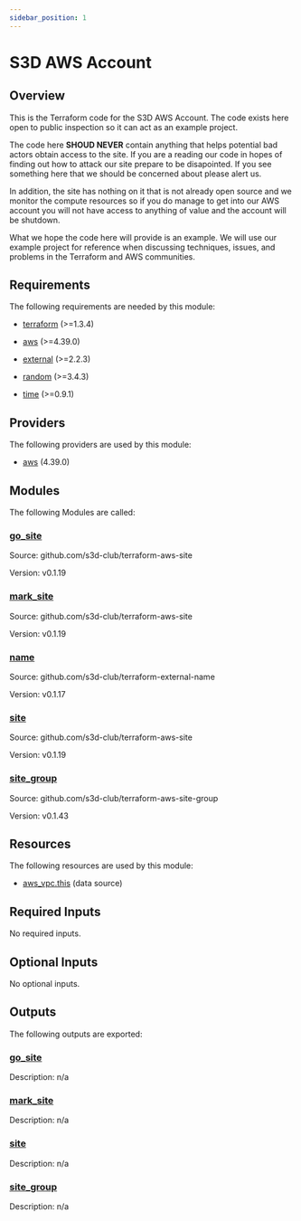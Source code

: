 ```yaml
---
sidebar_position: 1
---
```


# S3D AWS Account

## Overview
This is the Terraform code for the S3D AWS Account. The code exists here open
to public inspection so it can act as an example project.

The code here **SHOUD NEVER** contain anything that helps potential bad actors
obtain access to the site. If you are a reading our code in hopes of finding
out how to attack our site prepare to be disapointed. If you see something here
that we should be concerned about please alert us.

In addition, the site has nothing on it that is not already open source and we
monitor the compute resources so if you do manage to get into our AWS account
you will not have access to anything of value and the account will be shutdown.

What we hope the code here will provide is an example. We will use our example
project for reference when discussing techniques, issues, and problems in the
Terraform and AWS communities.


## Requirements

The following requirements are needed by this module:

- <a name="requirement_terraform"></a> [terraform](#requirement\_terraform) (>=1.3.4)

- <a name="requirement_aws"></a> [aws](#requirement\_aws) (>=4.39.0)

- <a name="requirement_external"></a> [external](#requirement\_external) (>=2.2.3)

- <a name="requirement_random"></a> [random](#requirement\_random) (>=3.4.3)

- <a name="requirement_time"></a> [time](#requirement\_time) (>=0.9.1)

## Providers

The following providers are used by this module:

- <a name="provider_aws"></a> [aws](#provider\_aws) (4.39.0)

## Modules

The following Modules are called:

### <a name="module_go_site"></a> [go\_site](#module\_go\_site)

Source: github.com/s3d-club/terraform-aws-site

Version: v0.1.19

### <a name="module_mark_site"></a> [mark\_site](#module\_mark\_site)

Source: github.com/s3d-club/terraform-aws-site

Version: v0.1.19

### <a name="module_name"></a> [name](#module\_name)

Source: github.com/s3d-club/terraform-external-name

Version: v0.1.17

### <a name="module_site"></a> [site](#module\_site)

Source: github.com/s3d-club/terraform-aws-site

Version: v0.1.19

### <a name="module_site_group"></a> [site\_group](#module\_site\_group)

Source: github.com/s3d-club/terraform-aws-site-group

Version: v0.1.43

## Resources

The following resources are used by this module:

- [aws_vpc.this](https://registry.terraform.io/providers/hashicorp/aws/latest/docs/data-sources/vpc) (data source)

## Required Inputs

No required inputs.

## Optional Inputs

No optional inputs.

## Outputs

The following outputs are exported:

### <a name="output_go_site"></a> [go\_site](#output\_go\_site)

Description: n/a

### <a name="output_mark_site"></a> [mark\_site](#output\_mark\_site)

Description: n/a

### <a name="output_site"></a> [site](#output\_site)

Description: n/a

### <a name="output_site_group"></a> [site\_group](#output\_site\_group)

Description: n/a
